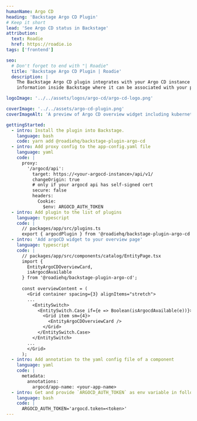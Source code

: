 ```yaml
---
humanName: Argo CD
heading: 'Backstage Argo CD Plugin'
# Keep it short
lead: 'See Argo CD status in Backstage'
attribution:
  text: Roadie
  href: https://roadie.io
tags: ['frontend']

seo:
  # Don't forget to end with "| Roadie"
  title: 'Backstage Argo CD Plugin | Roadie'
  description: |
    The Backstage Argo CD plugin integrates with your Argo CD instance api to show kubernetes status
    information inside Backstage where it can be associated with your project.

logoImage: '../../assets/logos/argo-cd/argo-cd-logo.png'

coverImage: '../../assets/argo-cd-plugin.png'
coverImageAlt: 'A preview of Argo CD overview widget including kubernetes pod status.'

gettingStarted:
  - intro: Install the plugin into Backstage.
    language: bash
    code: yarn add @roadiehq/backstage-plugin-argo-cd
  - intro: Add proxy config to the app-config.yaml file
    language: yaml
    code: |
      proxy:
        '/argocd/api':
          target: https://<your-argocd-instance>/api/v1/
          changeOrigin: true
          # only if your argocd api has self-signed cert
          secure: false
          headers:
            Cookie:
              $env: ARGOCD_AUTH_TOKEN
  - intro: Add plugin to the list of plugins
    language: typescript
    code: |
      // packages/app/src/plugins.ts
      export { argocdPlugin } from '@roadiehq/backstage-plugin-argo-cd';
  - intro: 'Add argoCD widget to your overview page'
    language: typescript
    code: | 
      // packages/app/src/components/catalog/EntityPage.tsx
      import {
        EntityArgoCDOverviewCard,
        isArgocdAvailable
      } from '@roadiehq/backstage-plugin-argo-cd';
    
      const overviewContent = (
        <Grid container spacing={3} alignItems="stretch">
        ...
          <EntitySwitch>
            <EntitySwitch.Case if={e => Boolean(isArgocdAvailable(e))}>
              <Grid item sm={4}>
                <EntityArgoCDOverviewCard />
              </Grid>
            </EntitySwitch.Case>
          </EntitySwitch>
        ...
        </Grid>
      );
  - intro: Add annotation to the yaml config file of a component
    language: yaml
    code: |
      metadata:
        annotations:
          argocd/app-name: <your-app-name>
  - intro: Get and provide `ARGOCD_AUTH_TOKEN` as env variable in following format
    language: bash
    code: |
      ARGOCD_AUTH_TOKEN='argocd.token=<token>'
---
```

